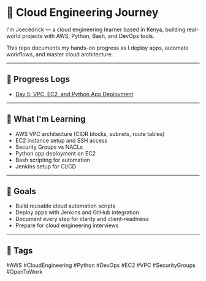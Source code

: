 # 🚀 Cloud Engineering Journey

I'm Joecedrick — a cloud engineering learner based in Kenya, building real-world projects with AWS, Python, Bash, and DevOps tools.

This repo documents my hands-on progress as I deploy apps, automate workflows, and master cloud architecture.

---

## 📅 Progress Logs

- [Day 5: VPC, EC2, and Python App Deployment](Day5.md)

---

## 🧠 What I'm Learning

- AWS VPC architecture (CIDR blocks, subnets, route tables)
- EC2 instance setup and SSH access
- Security Groups vs NACLs
- Python app deployment on EC2
- Bash scripting for automation
- Jenkins setup for CI/CD

---

## 🎯 Goals

- Build reusable cloud automation scripts
- Deploy apps with Jenkins and GitHub integration
- Document every step for clarity and client-readiness
- Prepare for cloud engineering interviews

---

## 🔖 Tags

#AWS #CloudEngineering #Python #DevOps #EC2 #VPC #SecurityGroups #OpenToWork
